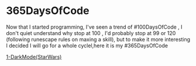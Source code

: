 # 365DaysOfCode
 Now that I started programming, I've seen a trend of   #100DaysOfCode , I don't quiet understand why stop at 100 , I'd probably stop at 99 or 120 (following runescape rules on maxing a skill), but to make it more interesting I decided I will go for a whole cyclel,here it is my #365DaysOfCode


[1-DarkMode(StarWars)](https://github.com/deivmaik/365DaysOfCode/tree/1-DarkMode(StarWars)/)
